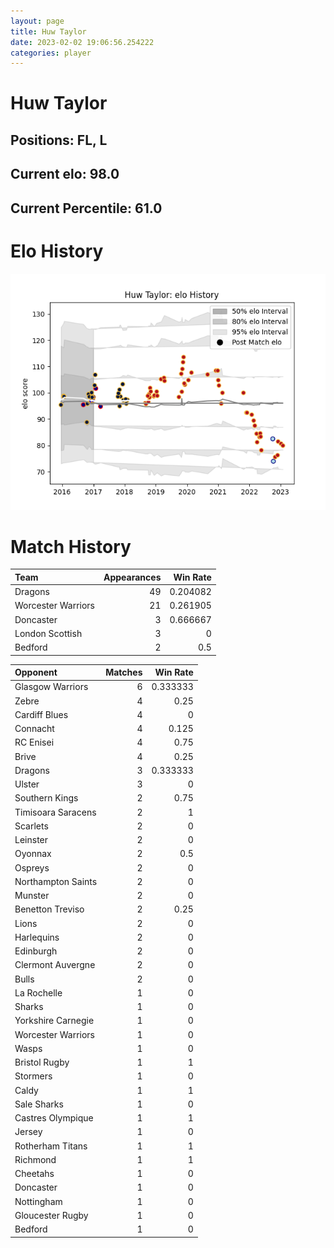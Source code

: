 ```yaml
---  
layout: page  
title: Huw Taylor  
date: 2023-02-02 19:06:56.254222  
categories: player  
---
```

# Huw Taylor

## Positions: FL, L

## Current elo: 98.0

## Current Percentile: 61.0

# Elo History


![elo history](history_HuwTaylor.png)
# Match History


| Team               |   Appearances |   Win Rate |
|:-------------------|--------------:|-----------:|
| Dragons            |            49 |   0.204082 |
| Worcester Warriors |            21 |   0.261905 |
| Doncaster          |             3 |   0.666667 |
| London Scottish    |             3 |   0        |
| Bedford            |             2 |   0.5      |

| Opponent           |   Matches |   Win Rate |
|:-------------------|----------:|-----------:|
| Glasgow Warriors   |         6 |   0.333333 |
| Zebre              |         4 |   0.25     |
| Cardiff Blues      |         4 |   0        |
| Connacht           |         4 |   0.125    |
| RC Enisei          |         4 |   0.75     |
| Brive              |         4 |   0.25     |
| Dragons            |         3 |   0.333333 |
| Ulster             |         3 |   0        |
| Southern Kings     |         2 |   0.75     |
| Timisoara Saracens |         2 |   1        |
| Scarlets           |         2 |   0        |
| Leinster           |         2 |   0        |
| Oyonnax            |         2 |   0.5      |
| Ospreys            |         2 |   0        |
| Northampton Saints |         2 |   0        |
| Munster            |         2 |   0        |
| Benetton Treviso   |         2 |   0.25     |
| Lions              |         2 |   0        |
| Harlequins         |         2 |   0        |
| Edinburgh          |         2 |   0        |
| Clermont Auvergne  |         2 |   0        |
| Bulls              |         2 |   0        |
| La Rochelle        |         1 |   0        |
| Sharks             |         1 |   0        |
| Yorkshire Carnegie |         1 |   0        |
| Worcester Warriors |         1 |   0        |
| Wasps              |         1 |   0        |
| Bristol Rugby      |         1 |   1        |
| Stormers           |         1 |   0        |
| Caldy              |         1 |   1        |
| Sale Sharks        |         1 |   0        |
| Castres Olympique  |         1 |   1        |
| Jersey             |         1 |   0        |
| Rotherham Titans   |         1 |   1        |
| Richmond           |         1 |   1        |
| Cheetahs           |         1 |   0        |
| Doncaster          |         1 |   0        |
| Nottingham         |         1 |   0        |
| Gloucester Rugby   |         1 |   0        |
| Bedford            |         1 |   0        |